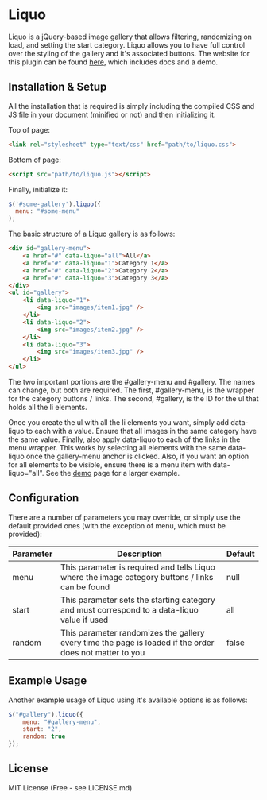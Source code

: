 # Liquo

Liquo is a jQuery-based image gallery that allows filtering, randomizing on load, and setting the start category. Liquo allows you to have full control over the styling of the gallery and it's associated buttons.
The website for this plugin can be found [here](http://ryanfitzgerald.github.io/liquo/), which includes docs and a demo.

## Installation & Setup

All the installation that is required is simply including the compiled CSS and JS file in your document (minified or not) and then initializing it.

Top of page:
```html
<link rel="stylesheet" type="text/css" href="path/to/liquo.css">
```

Bottom of page:
```html
<script src="path/to/liquo.js"></script>
```

Finally, initialize it:
```javascript
$('#some-gallery').liquo({
  menu: "#some-menu"
);
```

The basic structure of a Liquo gallery is as follows:

```html
<div id="gallery-menu">
	<a href="#" data-liquo="all">All</a>
	<a href="#" data-liquo="1">Category 1</a>
	<a href="#" data-liquo="2">Category 2</a>
	<a href="#" data-liquo="3">Category 3</a>
</div>
<ul id="gallery">
	<li data-liquo="1">
		<img src="images/item1.jpg" />
	</li>
	<li data-liquo="2">
		<img src="images/item2.jpg" />
	</li>
	<li data-liquo="3">
		<img src="images/item3.jpg" />
	</li>
</ul>
```
The two important portions are the #gallery-menu and #gallery. The names can change, but both are required. The first, #gallery-menu, is the wrapper for the category buttons / links. The second, #gallery, is the ID for the ul that holds all the li elements.

Once you create the ul with all the li elements you want, simply add data-liquo to each with a value. Ensure that all images in the same category have the same value. Finally, also apply data-liquo to each of the links in the menu wrapper. This works by selecting all elements with the same data-liquo once the gallery-menu anchor is clicked. Also, if you want an option for all elements to be visible, ensure there is a menu item with data-liquo="all". See the [demo](http://ryanfitzgerald.github.io/liquo/demo.html) page for a larger example.

## Configuration

There are a number of parameters you may override, or simply use the default provided ones (with the exception of menu, which must be provided):

Parameter | Description | Default
---- | ----------- | -------
menu | This paramater is required and tells Liquo where the image category buttons / links can be found | null
start | This parameter sets the starting category and must correspond to a data-liquo value if used | all
random | 	This parameter randomizes the gallery every time the page is loaded if the order does not matter to you | false

## Example Usage

Another example usage of Liquo using it's available options is as follows:

```javascript
$("#gallery").liquo({
	menu: "#gallery-menu",
	start: "2",
	random: true
});
```
## License

MIT License (Free - see LICENSE.md)
